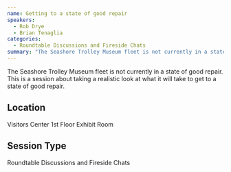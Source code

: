 ```yaml
---
name: Getting to a state of good repair
speakers:
  - Rob Drye
  - Brian Tenaglia
categories:
  - Roundtable Discussions and Fireside Chats
summary: "The Seashore Trolley Museum fleet is not currently in a state of good repair. This is a session about taking a realistic look at what it will take to get to a state of good repair."
---
```


The Seashore Trolley Museum fleet is not currently in a state of good repair. This is a session about taking a realistic look at what it will take to get to a state of good repair.


## Location

Visitors Center 1st Floor Exhibit Room

## Session Type

Roundtable Discussions and Fireside Chats

